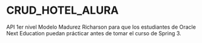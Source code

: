 # CRUD_HOTEL_ALURA
API 1er nivel Modelo Madurez Richarson para que los estudiantes de Oracle Next Education puedan prácticar antes de tomar el curso de Spring 3.
